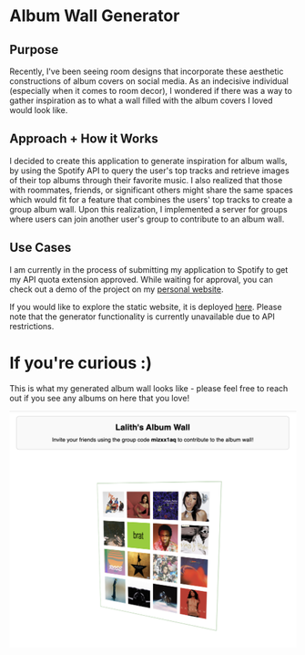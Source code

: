 # Album Wall Generator

## Purpose

Recently, I've been seeing room designs that incorporate these aesthetic constructions of album covers on social media. As an indecisive individual (especially when it comes to
room decor), I wondered if there was a way to gather inspiration as to what a wall filled with the album covers I loved would look like.

## Approach + How it Works

I decided to create this application to generate inspiration for album walls, by using the Spotify API to query the user's top tracks and retrieve images of their top albums through their favorite music. I also realized that those with roommates, friends, or significant others might share the same spaces which would fit for a feature that combines the users' top tracks to create a group album wall. Upon this realization, I implemented a server for groups where users can join another user's group to contribute to an album wall. 

## Use Cases

I am currently in the process of submitting my application to Spotify to get my API quota extension approved. While waiting for approval, you can check out a demo of the project on my [personal website](https://lalithadsuresh.github.io/LalithsPersonalWebsite/).

If you would like to explore the static website, it is deployed [here](https://album-wall-generator-yfvq-83m8qp6nw-lalithadsureshs-projects.vercel.app/home). Please note that the generator functionality is currently unavailable due to API restrictions.

# If you're curious :)

This is what my generated album wall looks like - please feel free to reach out if you see any albums on here that you love!

![Lalith's Album Wall](client/playlist_generator/public/album2.png)



